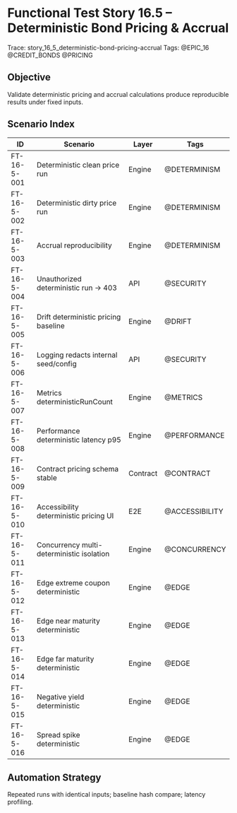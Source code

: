 # Functional Test Story 16.5 – Deterministic Bond Pricing & Accrual

Trace: story_16_5_deterministic-bond-pricing-accrual
Tags: @EPIC_16 @CREDIT_BONDS @PRICING

## Objective
Validate deterministic pricing and accrual calculations produce reproducible results under fixed inputs.

## Scenario Index
| ID | Scenario | Layer | Tags |
|----|----------|-------|------|
| FT-16-5-001 | Deterministic clean price run | Engine | @DETERMINISM |
| FT-16-5-002 | Deterministic dirty price run | Engine | @DETERMINISM |
| FT-16-5-003 | Accrual reproducibility | Engine | @DETERMINISM |
| FT-16-5-004 | Unauthorized deterministic run -> 403 | API | @SECURITY |
| FT-16-5-005 | Drift deterministic pricing baseline | Engine | @DRIFT |
| FT-16-5-006 | Logging redacts internal seed/config | API | @SECURITY |
| FT-16-5-007 | Metrics deterministicRunCount | Engine | @METRICS |
| FT-16-5-008 | Performance deterministic latency p95 | Engine | @PERFORMANCE |
| FT-16-5-009 | Contract pricing schema stable | Contract | @CONTRACT |
| FT-16-5-010 | Accessibility deterministic pricing UI | E2E | @ACCESSIBILITY |
| FT-16-5-011 | Concurrency multi-deterministic isolation | Engine | @CONCURRENCY |
| FT-16-5-012 | Edge extreme coupon deterministic | Engine | @EDGE |
| FT-16-5-013 | Edge near maturity deterministic | Engine | @EDGE |
| FT-16-5-014 | Edge far maturity deterministic | Engine | @EDGE |
| FT-16-5-015 | Negative yield deterministic | Engine | @EDGE |
| FT-16-5-016 | Spread spike deterministic | Engine | @EDGE |

## Automation Strategy
Repeated runs with identical inputs; baseline hash compare; latency profiling.
